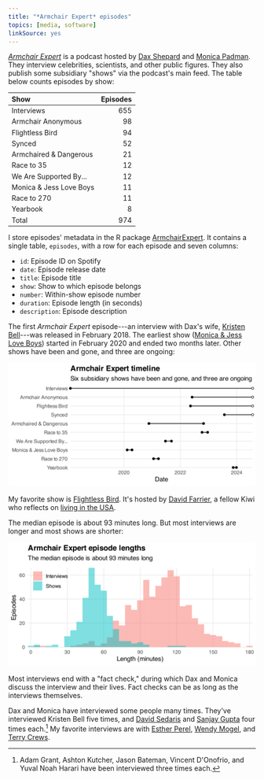 ```yaml
---
title: "*Armchair Expert* episodes"
topics: [media, software]
linkSource: yes
---
```


[*Armchair Expert*](https://armchairexpertpod.com) is a podcast hosted by [Dax Shepard](https://en.wikipedia.org/wiki/Dax_Shepard) and [Monica Padman](https://en.wikipedia.org/wiki/Monica_Padman).
They interview celebrities, scientists, and other public figures.
They also publish some subsidiary "shows" via the podcast's main feed.
The table below counts episodes by show:

|Show                    | Episodes|
|:-----------------------|--------:|
|Interviews              |      655|
|Armchair Anonymous      |       98|
|Flightless Bird         |       94|
|Synced                  |       52|
|Armchaired & Dangerous  |       21|
|Race to 35              |       12|
|We Are Supported By...  |       12|
|Monica & Jess Love Boys |       11|
|Race to 270             |       11|
|Yearbook                |        8|
|Total                   |      974|

I store episodes' metadata in the R package [ArmchairExpert](https://github.com/bldavies/ArmchairExpert).
It contains a single table, `episodes`, with a row for each episode and seven columns:

* `id`: Episode ID on Spotify
* `date`: Episode release date
* `title`: Episode title
* `show`: Show to which episode belongs
* `number`: Within-show episode number
* `duration`: Episode length (in seconds)
* `description`: Episode description

<!-- I list episodes' Spotify IDs because I collect their metadata via the [Spotify API](https://developer.spotify.com/documentation/web-api). -->

The first *Armchair Expert* episode---an interview with Dax's wife, [Kristen Bell](https://en.wikipedia.org/wiki/Kristen_Bell)---was released in February 2018.
The earliest show ([Monica & Jess Love Boys](https://armchairexpertpod.com/monica-jess-love-boys)) started in February 2020 and ended two months later.
Other shows have been and gone, and three are ongoing:

![](figures/show-timelines-1.svg)

My favorite show is [Flightless Bird](https://armchairexpertpod.com/flightless-bird).
It's hosted by [David Farrier](https://en.wikipedia.org/wiki/David_Farrier), a fellow Kiwi who reflects on [living in the USA](/blog/living-america/).

The median episode is about 93 minutes long.
But most interviews are longer and most shows are shorter:

![](figures/lengths-1.svg)

Most interviews end with a "fact check," during which Dax and Monica discuss the interview and their lives.
Fact checks can be as long as the interviews themselves.

Dax and Monica have interviewed some people many times.
They've interviewed Kristen Bell five times, and [David Sedaris](https://en.wikipedia.org/wiki/David_Sedaris) and [Sanjay Gupta](https://en.wikipedia.org/wiki/Sanjay_Gupta) four times each.[^many-interviews]
My favorite interviews are with [Esther Perel](https://en.wikipedia.org/wiki/Esther_Perel), [Wendy Mogel](https://en.wikipedia.org/wiki/Wendy_Mogel), and [Terry Crews](https://en.wikipedia.org/wiki/Terry_Crews).

[^many-interviews]: Adam Grant, Ashton Kutcher, Jason Bateman, Vincent D'Onofrio, and Yuval Noah Harari have been interviewed three times each.

